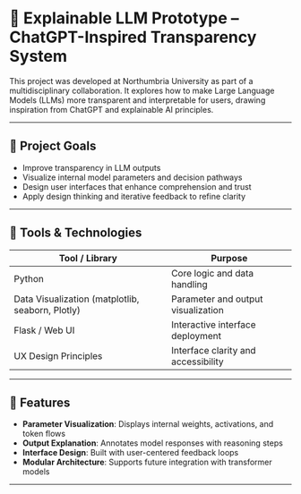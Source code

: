# 🧠 Explainable LLM Prototype – ChatGPT-Inspired Transparency System

This project was developed at Northumbria University as part of a multidisciplinary collaboration. It explores how to make Large Language Models (LLMs) more transparent and interpretable for users, drawing inspiration from ChatGPT and explainable AI principles.

---

## 🎯 Project Goals

- Improve transparency in LLM outputs
- Visualize internal model parameters and decision pathways
- Design user interfaces that enhance comprehension and trust
- Apply design thinking and iterative feedback to refine clarity

---

## 🧰 Tools & Technologies

| Tool / Library     | Purpose                          |
|--------------------|----------------------------------|
| Python             | Core logic and data handling     |
| Data Visualization (matplotlib, seaborn, Plotly) | Parameter and output visualization |
| Flask / Web UI     | Interactive interface deployment |
| UX Design Principles | Interface clarity and accessibility |

---

## 🧪 Features

- **Parameter Visualization**: Displays internal weights, activations, and token flows
- **Output Explanation**: Annotates model responses with reasoning steps
- **Interface Design**: Built with user-centered feedback loops
- **Modular Architecture**: Supports future integration with transformer models

---
